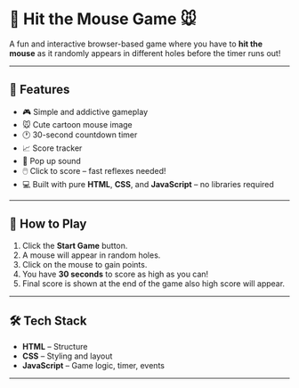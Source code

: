 # 🎯 Hit the Mouse Game 🐭

A fun and interactive browser-based game where you have to **hit the mouse** as it randomly appears in different holes before the timer runs out!

---

## 🧩 Features

- 🎮 Simple and addictive gameplay
- 🐭 Cute cartoon mouse image
- 🕐 30-second countdown timer
- 📈 Score tracker
- 🎼 Pop up sound
- 🖱️ Click to score – fast reflexes needed!
- 💻 Built with pure **HTML**, **CSS**, and **JavaScript** – no libraries required

---

## 🚀 How to Play

1. Click the **Start Game** button.
2. A mouse will appear in random holes.
3. Click on the mouse to gain points.
4. You have **30 seconds** to score as high as you can!
5. Final score is shown at the end of the game also high score will appear.


---

## 🛠️ Tech Stack

- **HTML** – Structure
- **CSS** – Styling and layout
- **JavaScript** – Game logic, timer, events

---
